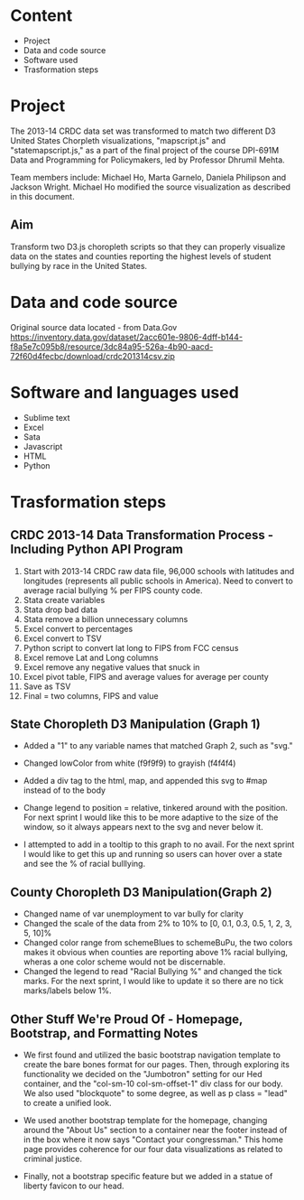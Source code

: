 # Content

* Project 
* Data and code source
* Software used
* Trasformation steps

# Project

The 2013-14 CRDC data set was transformed to match two different D3 United States Chorpleth visualizations, "mapscript.js" and "statemapscript.js," as a part of the final project of the course DPI-691M Data and Programming for Policymakers, led by Professor Dhrumil Mehta.

Team members include: Michael Ho, Marta Garnelo, Daniela Philipson and Jackson Wright. Michael Ho modified the source visualization as described in this document.

## Aim
Transform two D3.js choropleth scripts so that they can properly visualize data on the states and counties reporting the highest levels of student bullying by race in the United States.


# Data and code source
Original source data located - from Data.Gov
https://inventory.data.gov/dataset/2acc601e-9806-4dff-b144-f8a5e7c095b8/resource/3dc84a95-526a-4b90-aacd-72f60d4fecbc/download/crdc201314csv.zip

# Software and languages used

* Sublime text 
* Excel
* Sata
* Javascript
* HTML
* Python 

# Trasformation steps

## CRDC 2013-14 Data Transformation Process - Including Python API Program
1. Start with 2013-14 CRDC raw data file, 96,000 schools with latitudes and longitudes (represents all public schools in America).  Need to convert to average racial bullying % per FIPS county code.
2. Stata create variables
3. Stata drop bad data
4. Stata remove a billion unnecessary columns
5. Excel convert to percentages
6. Excel convert to TSV
7. Python script to convert lat long to FIPS from FCC census
8. Excel remove Lat and Long columns
9. Excel remove any negative values that snuck in
10. Excel pivot table, FIPS and average values for average per county
11. Save as TSV
12. Final = two columns, FIPS and value


## State Choropleth D3 Manipulation (Graph 1)
* Added a "1" to any variable names that matched Graph 2, such as "svg."

* Changed lowColor from white (f9f9f9) to grayish (f4f4f4)

* Added a div tag to the html, map, and appended this svg to #map instead of to the body

* Change legend to position = relative, tinkered around with the position.  For next sprint I would like this to be more adaptive to the size of the window, so it always appears next to the svg and never below it.

* I attempted to add in a tooltip to this graph to no avail.  For the next sprint I would like to get this up and running so users can hover over a state and see the % of racial bulllying.

## County Choropleth D3 Manipulation(Graph 2)
* Changed name of var unemployment to var bully for clarity 
* Changed the scale of the data from 2% to 10% to [0, 0.1, 0.3, 0.5, 1, 2, 3, 5, 10]%
* Changed color range from schemeBlues to schemeBuPu, the two colors makes it obvious when counties are reporting above 1% racial bullying, wheras a one color scheme would not be discernable.
* Changed the legend to read "Racial Bullying %" and changed the tick marks.  For the next sprint, I would like to update it so there are no tick marks/labels below 1%.


## Other Stuff We're Proud Of - Homepage, Bootstrap, and Formatting Notes
* We first found and utilized the basic bootstrap navigation template to create the bare bones format for our pages.  Then, through exploring its functionality we decided on the "Jumbotron" setting for our Hed container, and the "col-sm-10 col-sm-offset-1" div class for our body.  We also used "blockquote" to some degree, as well as p class = "lead" to create a unified look.

* We used another bootstrap template for the homepage, changing around the "About Us" section to a container near the footer instead of in the box where it now says "Contact your congressman."  This home page provides coherence for our four data visualizations as related to criminal justice.

* Finally, not a bootstrap specific feature but we added in a statue of liberty favicon to our head.
